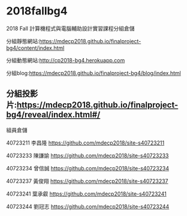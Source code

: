 # 2018fallbg4
2018 Fall 計算機程式與電腦輔助設計實習課程分組倉儲

分組靜態網站:https://mdecp2018.github.io/finalproject-bg4/content/index.html

分組動態網站:http://cp2018-bg4.herokuapp.com

分組blog:https://mdecp2018.github.io/finalproject-bg4/blog/index.html

分組投影片:https://mdecp2018.github.io/finalproject-bg4/reveal/index.html#/
------------------------------------------------------------------------------------
組員倉儲

40723211 李昌隆
https://github.com/mdecp2018/site-s40723211

40723233 陳謙諭
https://github.com/mdecp2018/site-s40723233

40723234 曾信誠
https://github.com/mdecp2018/site-s40723234

40723237 黃俊翔
https://github.com/mdecp2018/site-s40723237

40723241 葉承叡
https://github.com/mdecp2018/site-s40723241

40723244 劉冠志
https://github.com/mdecp2018/site-s40723244

